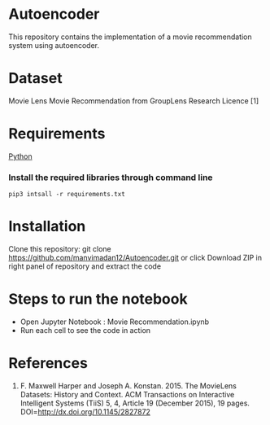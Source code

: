 # Autoencoder
This repository contains the implementation of a movie recommendation system using autoencoder.

# Dataset
Movie Lens Movie Recommendation from GroupLens Research Licence [1]

# Requirements
[Python](https://www.python.org/downloads/)

### Install the required libraries through command line

`pip3 intsall -r requirements.txt`

# Installation
Clone this repository:
git clone https://github.com/manvimadan12/Autoencoder.git
or click Download ZIP in right panel of repository and extract the code

# Steps to run the notebook
* Open Jupyter Notebook : Movie Recommendation.ipynb
* Run each cell to see the code in action

# References
1. F. Maxwell Harper and Joseph A. Konstan. 2015. The MovieLens Datasets: History
and Context. ACM Transactions on Interactive Intelligent Systems (TiiS) 5, 4,
Article 19 (December 2015), 19 pages. DOI=http://dx.doi.org/10.1145/2827872
